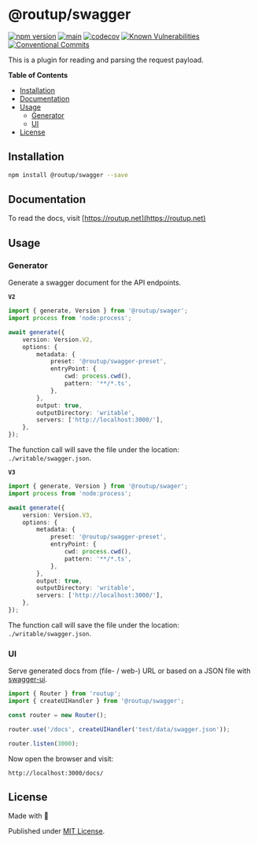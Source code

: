 # @routup/swagger

[![npm version](https://badge.fury.io/js/@routup%2Fswagger.svg)](https://badge.fury.io/js/@routup%2Fswagger)
[![main](https://github.com/Tada5hi/routup/actions/workflows/main.yml/badge.svg)](https://github.com/Tada5hi/routup/actions/workflows/main.yml)
[![codecov](https://codecov.io/gh/tada5hi/routup/branch/master/graph/badge.svg?token=QFGCsHRUax)](https://codecov.io/gh/tada5hi/routup)
[![Known Vulnerabilities](https://snyk.io/test/github/Tada5hi/routup/badge.svg)](https://snyk.io/test/github/Tada5hi/routup)
[![Conventional Commits](https://img.shields.io/badge/Conventional%20Commits-1.0.0-%23FE5196?logo=conventionalcommits&logoColor=white)](https://conventionalcommits.org)

This is a plugin for reading and parsing the request payload.

**Table of Contents**

- [Installation](#installation)
- [Documentation](#documentation)
- [Usage](#usage)
  - [Generator](#generator) 
  - [UI](#ui)
- [License](#license)

## Installation

```bash
npm install @routup/swagger --save
```

## Documentation

To read the docs, visit [https://routup.net](https://routup.net)

## Usage

### Generator

Generate a swagger document for the API endpoints.

**`V2`**

```typescript
import { generate, Version } from '@routup/swager';
import process from 'node:process';

await generate({
    version: Version.V2,
    options: {
        metadata: {
            preset: '@routup/swagger-preset',
            entryPoint: {
                cwd: process.cwd(),
                pattern: '**/*.ts',
            },
        },
        output: true,
        outputDirectory: 'writable',
        servers: ['http://localhost:3000/'],
    },
});
```

The function call will save the file under the location: `./writable/swagger.json`.

**`V3`**

```typescript
import { generate, Version } from '@routup/swager';
import process from 'node:process';

await generate({
    version: Version.V3,
    options: {
        metadata: {
            preset: '@routup/swagger-preset',
            entryPoint: {
                cwd: process.cwd(),
                pattern: '**/*.ts',
            },
        },
        output: true,
        outputDirectory: 'writable',
        servers: ['http://localhost:3000/'],
    },
});
```

The function call will save the file under the location: `./writable/swagger.json`.

### UI

Serve generated docs from (file- / web-) URL or based on a JSON file with [swagger-ui](https://www.npmjs.com/package/swagger-ui-dist).

```typescript
import { Router } from 'routup';
import { createUIHandler } from '@routup/swagger';

const router = new Router();

router.use('/docs', createUIHandler('test/data/swagger.json'));

router.listen(3000);
```

Now open the browser and visit:

`http://localhost:3000/docs/`

## License

Made with 💚

Published under [MIT License](./LICENSE).
